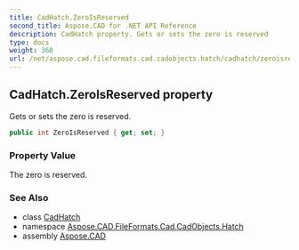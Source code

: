```yaml
---
title: CadHatch.ZeroIsReserved
second_title: Aspose.CAD for .NET API Reference
description: CadHatch property. Gets or sets the zero is reserved
type: docs
weight: 360
url: /net/aspose.cad.fileformats.cad.cadobjects.hatch/cadhatch/zeroisreserved/
---
```

## CadHatch.ZeroIsReserved property

Gets or sets the zero is reserved.

```csharp
public int ZeroIsReserved { get; set; }
```

### Property Value

The zero is reserved.

### See Also

* class [CadHatch](../)
* namespace [Aspose.CAD.FileFormats.Cad.CadObjects.Hatch](../../cadhatch/)
* assembly [Aspose.CAD](../../../)


